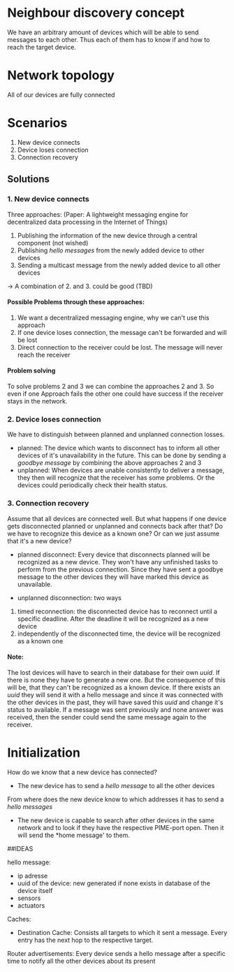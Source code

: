 # Neighbour discovery concept

We have an arbitrary amount of devices which will be able to send messages to each other.
Thus each of them has to know if and how to reach the target device.


# Network topology

All of our devices are fully connected

# Scenarios

1. New device connects
2. Device loses connection
3. Connection recovery

## Solutions

### 1. New device connects

Three approaches: (Paper: A lightweight messaging engine for decentralized data processing in
the Internet of Things)
1. Publishing the information of the new device through a central component (not wished)
2. Publishing *hello messages* from the newly added device to other devices
3. Sending a multicast message from the newly added device to all other devices

-> A combination of 2. and 3. could be good (TBD)

#### Possible Problems through these approaches:

1. We want a decentralized messaging engine, why we can't use this approach
2. If one device loses connection, the message can't be forwarded and will be lost
3. Direct connection to the receiver could be lost. The message will never reach the receiver

#### Problem solving
To solve problems 2 and 3 we can combine the approaches 2 and 3. So even if one Approach fails the other one could have success if the receiver stays in the network.


### 2. Device loses connection

We have to distinguish between planned and unplanned connection losses.

- planned: The device which wants to disconnect has to inform all other devices of it's unavailability in the future.
This can be done by sending a *goodbye message* by combining the above approaches 2 and 3
- unplanned: When devices are unable consistently to deliver a message, they then will recognize that the receiver has some problems. Or the devices could periodically check their health status.

### 3. Connection recovery
Assume that all devices are connected well. But what happens if one device gets disconnected planned or unplanned and connects back after that?
Do we have to recognize this device as a known one? Or can we just assume that it's a new device?


- planned disconnect:
Every device that disconnects planned will be recognized as a new device. They won't have any unfinished tasks to perform from the previous connection.
Since they have sent a goodbye message to the other devices they will have marked this device as unavailable.

- unplanned disconnection:
two ways <br>
1. timed reconnection: the disconnected device has to reconnect until a specific deadline. After the deadline it will be recognized as a new device
2. independently of the disconnected time, the device will be recognized as a known one


#### Note:
The lost devices will have to search in their database for their own *uuid*. If there is none they have to generate a new one. But the consequence of this will be, that they can't be recognized as a known device.
If there exists an *uuid* they will send it with a hello message and since it was connected with the other devices in the past, they will have saved this *uuid* and change it's status to available. 
If a message was sent previously and none answer was received, then the sender could send the same message again to the receiver. 





# Initialization
How do we know that a new device has connected?
- The new device has to send a *hello message* to all the other devices

From where does the new device know to which addresses it has to send a *hello messages*
- The new device is capable to search after other devices in the same network and to look if they have the respective PIME-port open.
Then it will send the *home message' to them.

##IDEAS

hello message:
- ip adresse
- uuid of the device: new generated if none exists in database of the device itself
- sensors
- actuators

Caches:
- Destination Cache: Consists all targets to which it sent a message. Every entry has the next hop to the respective target.

Router advertisements: Every device sends a hello message after a specific time to notify all the other devices about its present 
